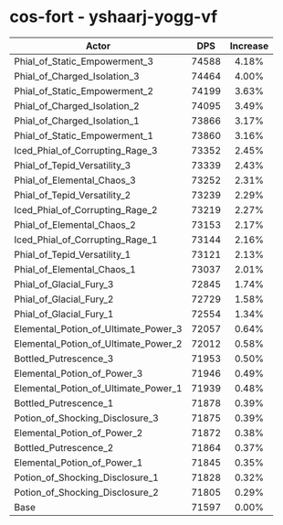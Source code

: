 # cos-fort - yshaarj-yogg-vf
| Actor | DPS | Increase |
|---|:---:|:---:|
|Phial_of_Static_Empowerment_3|74588|4.18%|
|Phial_of_Charged_Isolation_3|74464|4.00%|
|Phial_of_Static_Empowerment_2|74199|3.63%|
|Phial_of_Charged_Isolation_2|74095|3.49%|
|Phial_of_Charged_Isolation_1|73866|3.17%|
|Phial_of_Static_Empowerment_1|73860|3.16%|
|Iced_Phial_of_Corrupting_Rage_3|73352|2.45%|
|Phial_of_Tepid_Versatility_3|73339|2.43%|
|Phial_of_Elemental_Chaos_3|73252|2.31%|
|Phial_of_Tepid_Versatility_2|73239|2.29%|
|Iced_Phial_of_Corrupting_Rage_2|73219|2.27%|
|Phial_of_Elemental_Chaos_2|73153|2.17%|
|Iced_Phial_of_Corrupting_Rage_1|73144|2.16%|
|Phial_of_Tepid_Versatility_1|73121|2.13%|
|Phial_of_Elemental_Chaos_1|73037|2.01%|
|Phial_of_Glacial_Fury_3|72845|1.74%|
|Phial_of_Glacial_Fury_2|72729|1.58%|
|Phial_of_Glacial_Fury_1|72554|1.34%|
|Elemental_Potion_of_Ultimate_Power_3|72057|0.64%|
|Elemental_Potion_of_Ultimate_Power_2|72012|0.58%|
|Bottled_Putrescence_3|71953|0.50%|
|Elemental_Potion_of_Power_3|71946|0.49%|
|Elemental_Potion_of_Ultimate_Power_1|71939|0.48%|
|Bottled_Putrescence_1|71878|0.39%|
|Potion_of_Shocking_Disclosure_3|71875|0.39%|
|Elemental_Potion_of_Power_2|71872|0.38%|
|Bottled_Putrescence_2|71864|0.37%|
|Elemental_Potion_of_Power_1|71845|0.35%|
|Potion_of_Shocking_Disclosure_1|71828|0.32%|
|Potion_of_Shocking_Disclosure_2|71805|0.29%|
|Base|71597|0.00%|
